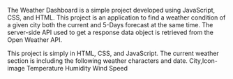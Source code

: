 The Weather Dashboard is a simple project developed using JavaScript, CSS, and HTML. This project is an application to find a weather condition of a given city both the current and 5-Days forecast at the same time. The server-side API used to get a response data object is retrieved from the Open Weather API. 

This project is simply in HTML, CSS, and JavaScript. The current weather section is including the following weather characters and date.
City,Icon-image
Temperature
Humidity
Wind Speed
